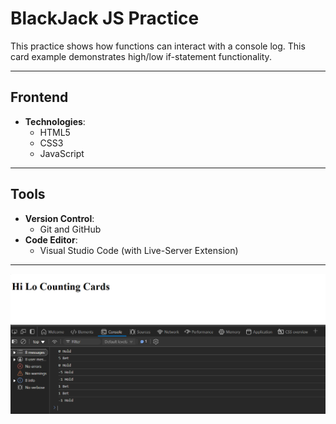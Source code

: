 # BlackJack JS Practice 

This practice shows how functions can interact with a console log. This card example demonstrates high/low if-statement functionality.

---

## Frontend

- **Technologies**:
  - HTML5
  - CSS3
  - JavaScript

---

## Tools

- **Version Control**:
  - Git and GitHub
- **Code Editor**:
  - Visual Studio Code (with Live-Server Extension)

---

![Project Screenshot](Preview_Image.png)
